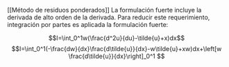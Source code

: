 [[Método de residuos ponderados]]
La formulación fuerte incluye la derivada de alto orden de la derivada.
Para reducir este requerimiento, integración por partes es aplicada la formulación fuerte:

$$I=\int_0^1w(\frac{d^2u}{du}-\tilde{u}+x)dx$$
$$I=\int_0^1(-\frac{dw}{dx}\frac{d\tilde{u}}{dx}-w\tilde{u}+xw)dx+\left[w \frac{d\tilde{u}}{dx}\right]_0^1
$$
